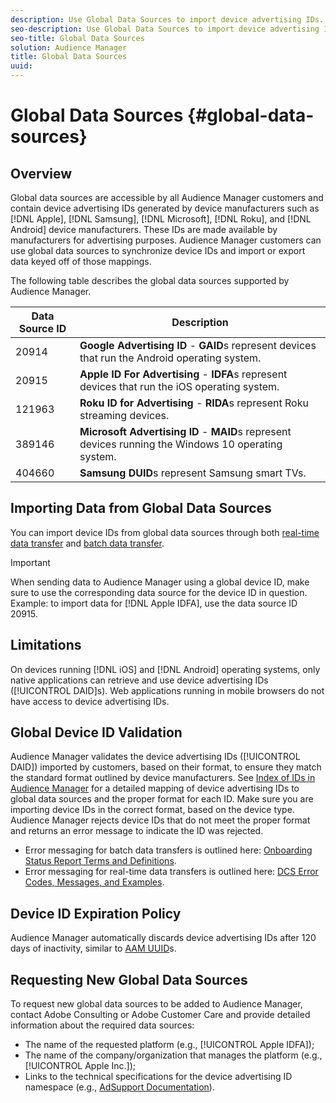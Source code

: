 ```yaml
---
description: Use Global Data Sources to import device advertising IDs.
seo-description: Use Global Data Sources to import device advertising IDs.
seo-title: Global Data Sources
solution: Audience Manager
title: Global Data Sources
uuid:
---
```


# Global Data Sources {#global-data-sources}

## Overview

Global data sources are accessible by all Audience Manager customers and contain device advertising IDs generated by device manufacturers such as [!DNL Apple], [!DNL Samsung], [!DNL Microsoft], [!DNL Roku], and [!DNL Android] device manufacturers. These IDs are made available by manufacturers for advertising purposes. Audience Manager customers can use global data sources to synchronize device IDs and import or export data keyed off of those mappings.

The following table describes the global data sources supported by Audience Manager.

| Data Source ID | Description|
|---|---|
|  20914 | **Google Advertising ID** - **GAID**s represent devices that run the Android operating system.|
|  20915 | **Apple ID For Advertising** - **IDFA**s represent devices that run the iOS operating system. |
|  121963 | **Roku ID for Advertising** - **RIDA**s represent Roku streaming devices. |
| 389146  | **Microsoft Advertising ID** - **MAID**s represent devices running the Windows 10 operating system. |
|  404660 | **Samsung DUID**s represent Samsung smart TVs. |

## Importing Data from Global Data Sources

You can import device IDs from global data sources through both [real-time data transfer](../integration/sending-audience-data/real-time-data-integration/real-time-data-transfer.md) and [batch data transfer](../integration/sending-audience-data/batch-data-transfer-explained/batch-data-transfer-explained.md).

>[!IMPORTANT]
>
>When sending data to Audience Manager using a global device ID, make sure to use the corresponding data source for the device ID in question. Example: to import data for [!DNL Apple IDFA], use the data source ID 20915.

## Limitations

On devices running [!DNL iOS] and [!DNL Android] operating systems, only native applications can retrieve and use device advertising IDs ([!UICONTROL DAID]s). Web applications running in mobile browsers do not have access to device advertising IDs.

## Global Device ID Validation

Audience Manager validates the device advertising IDs ([!UICONTROL DAID]) imported by customers, based on their format, to ensure they match the standard format outlined by device manufacturers. See [Index of IDs in Audience Manager](../reference/ids-in-aam.md) for a detailed mapping of device advertising IDs to global data sources and the proper format for each ID. Make sure you are importing device IDs in the correct format, based on the device type. Audience Manager rejects device IDs that do not meet the proper format and returns an error message to indicate the ID was rejected.

* Error messaging for batch data transfers is outlined here: [Onboarding Status Report Terms and Definitions](../reporting/onboarding-status-report.md#report-terms-conditions).
* Error messaging for real-time data transfers is outlined here: [DCS Error Codes, Messages, and Examples](../api/dcs-intro/dcs-api-reference/dcs-error-codes.md).

## Device ID Expiration Policy

Audience Manager automatically discards device advertising IDs after 120 days of inactivity, similar to [AAM UUID](../faq/faq-privacy.md)s.

## Requesting New Global Data Sources

To request new global data sources to be added to Audience Manager, contact Adobe Consulting or Adobe Customer Care and provide detailed information about the required data sources:

* The name of the requested platform (e.g., [!UICONTROL Apple IDFA]);
* The name of the company/organization that manages the platform (e.g., [!UICONTROL Apple Inc.]);
* Links to the technical specifications for the device advertising ID namespace (e.g., [AdSupport Documentation](https://developer.apple.com/documentation/adsupport)).